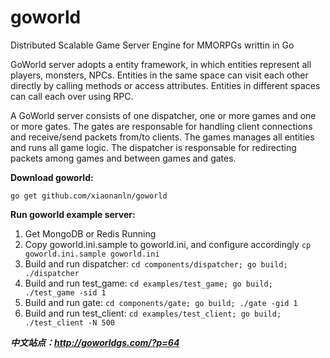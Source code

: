 # goworld
Distributed Scalable Game Server Engine for MMORPGs writtin in Go

GoWorld server adopts a entity framework, in which entities represent all players, monsters, NPCs.
Entities in the same space can visit each other directly by calling methods or access attributes. 
Entities in different spaces can call each over using RPC.

A GoWorld server consists of one dispatcher, one or more games and one or more gates. 
The gates are responsable for handling client connections and receive/send packets from/to clients. 
The games manages all entities and runs all game logic. 
The dispatcher is responsable for redirecting packets among games and between games and gates.  

**Download goworld:**

`go get github.com/xiaonanln/goworld`

**Run goworld example server:**
1. Get MongoDB or Redis Running
2. Copy goworld.ini.sample to goworld.ini, and configure accordingly `cp goworld.ini.sample goworld.ini`
3. Build and run dispatcher: `cd components/dispatcher; go build; ./dispatcher`
4. Build and run test_game: `cd examples/test_game; go build; ./test_game -sid 1`
5. Build and run gate: `cd components/gate; go build; ./gate -gid 1`
6. Build and run test_client: `cd examples/test_client; go build; ./test_client -N 500`

_**中文站点：http://goworldgs.com/?p=64**_
